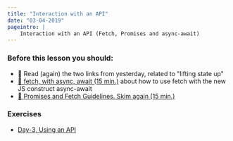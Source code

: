 ```yaml
---
title: "Interaction with an API"
date: "03-04-2019"
pageintro: | 
    Interaction with an API (Fetch, Promises and async-await)
---
```


### Before this lesson you should:

<!--BEGIN readings ##-->
- :book: Read (again) the two links from yesterday, related to "lifting state up"
- [:book: fetch, with async, await (15 min.)](https://davidwalsh.name/async-await) about how to use fetch with the new JS construct async-await
- [:book: Promises and Fetch Guidelines. Skim again (15 min.)](https://docs.google.com/document/d/1hF9P65v_AJKCjol_gFkm3oZ1eVTuOKc15V6pcb3iFa8/edit?usp=sharing) 
<!--END readings ##-->

### Exercises 
<!--BEGIN exercises ##-->
- [Day-3, Using an API](https://docs.google.com/document/d/1K_PEU1uFnkojts0fDDjioNh15diBLRNUpkdxOq-9dAY/edit?usp=sharing)
<!--END exercises ##-->

